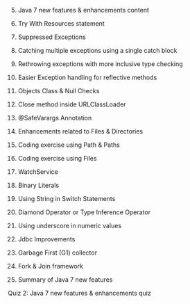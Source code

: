 5. Java 7 new features & enhancements content



6. Try With Resources statement


7. Suppressed Exceptions


8. Catching multiple exceptions using a single catch block


9. Rethrowing exceptions with more inclusive type checking


10. Easier Exception handling for reflective methods


11. Objects Class & Null Checks 

12. Close method inside URLClassLoader


13. @SafeVarargs Annotation 

14. Enhancements related to Files & Directories


15. Coding exercise using Path & Paths


16. Coding exercise using Files 

17. WatchService


18. Binary Literals


19. Using String in Switch Statements


20. Diamond Operator or Type Inference Operator


21. Using underscore in numeric values


22. Jdbc Improvements 


23. Garbage First (G1) collector 


24. Fork & Join framework


25. Summary of Java 7 new features


Quiz 2: Java 7 new features & enhancements quiz
